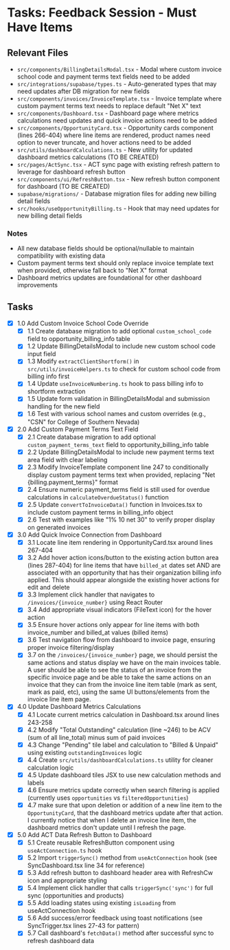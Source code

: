 # Tasks: Feedback Session - Must Have Items

## Relevant Files

- `src/components/BillingDetailsModal.tsx` - Modal where custom invoice school code and payment terms text fields need to be added
- `src/integrations/supabase/types.ts` - Auto-generated types that may need updates after DB migration for new fields
- `src/components/invoices/InvoiceTemplate.tsx` - Invoice template where custom payment terms text needs to replace default "Net X" text
- `src/components/Dashboard.tsx` - Dashboard page where metrics calculations need updates and quick invoice actions need to be added
- `src/components/OpportunityCard.tsx` - Opportunity cards component (lines 266-404) where line items are rendered, product names need option to never truncate, and hover actions need to be added
- `src/utils/dashboardCalculations.ts` - New utility for updated dashboard metrics calculations (TO BE CREATED)
- `src/pages/ActSync.tsx` - ACT sync page with existing refresh pattern to leverage for dashboard refresh button
- `src/components/ui/RefreshButton.tsx` - New refresh button component for dashboard (TO BE CREATED)
- `supabase/migrations/` - Database migration files for adding new billing detail fields
- `src/hooks/useOpportunityBilling.ts` - Hook that may need updates for new billing detail fields

### Notes

- All new database fields should be optional/nullable to maintain compatibility with existing data
- Custom payment terms text should only replace invoice template text when provided, otherwise fall back to "Net X" format
- Dashboard metrics updates are foundational for other dashboard improvements

## Tasks

- [x] 1.0 Add Custom Invoice School Code Override
  - [x] 1.1 Create database migration to add optional `custom_school_code` field to opportunity_billing_info table
  - [x] 1.2 Update BillingDetailsModal to include new custom school code input field
  - [x] 1.3 Modify `extractClientShortform()` in `src/utils/invoiceHelpers.ts` to check for custom school code from billing info first
  - [x] 1.4 Update `useInvoiceNumbering.ts` hook to pass billing info to shortform extraction
  - [x] 1.5 Update form validation in BillingDetailsModal and submission handling for the new field
  - [x] 1.6 Test with various school names and custom overrides (e.g., "CSN" for College of Southern Nevada)

- [x] 2.0 Add Custom Payment Terms Text Field
  - [x] 2.1 Create database migration to add optional `custom_payment_terms_text` field to opportunity_billing_info table
  - [x] 2.2 Update BillingDetailsModal to include new payment terms text area field with clear labeling
  - [x] 2.3 Modify InvoiceTemplate component line 247 to conditionally display custom payment terms text when provided, replacing "Net {billing.payment_terms}" format
  - [x] 2.4 Ensure numeric payment_terms field is still used for overdue calculations in `calculateOverdueStatus()` function
  - [x] 2.5 Update `convertToInvoiceData()` function in Invoices.tsx to include custom payment terms in billing_info object
  - [x] 2.6 Test with examples like "1% 10 net 30" to verify proper display on generated invoices

- [x] 3.0 Add Quick Invoice Connection from Dashboard
  - [x] 3.1 Locate line item rendering in OpportunityCard.tsx around lines 267-404
  - [x] 3.2 Add hover action icons/button to the existing action button area (lines 287-404) for line items that have `billed_at` dates set AND are associated with an opportunity that has their organization billing info applied. This should appear alongside the existing hover actions for edit and delete
  - [x] 3.3 Implement click handler that navigates to `/invoices/{invoice_number}` using React Router
  - [x] 3.4 Add appropriate visual indicators (FileText icon) for the hover action
  - [x] 3.5 Ensure hover actions only appear for line items with both invoice_number and billed_at values (billed items)
  - [x] 3.6 Test navigation flow from dashboard to invoice page, ensuring proper invoice filtering/display
  - [x] 3.7 on the `/invoices/{invoice_number}` page, we should persist the same actions and status display we have on the main invoices table. A user should be able to see the status of an invoice from the specific invoice page and be able to take the same actions on an invoice that they can from the invoice line item table (mark as sent, mark as paid, etc), using the same UI buttons/elements from the invoice line item page. 

- [x] 4.0 Update Dashboard Metrics Calculations
  - [x] 4.1 Locate current metrics calculation in Dashboard.tsx around lines 243-258
  - [x] 4.2 Modify "Total Outstanding" calculation (line ~246) to be ACV (sum of all line_total) minus sum of paid invoices
  - [x] 4.3 Change "Pending" tile label and calculation to "Billed & Unpaid" using existing `outstandingInvoices` logic
  - [x] 4.4 Create `src/utils/dashboardCalculations.ts` utility for cleaner calculation logic
  - [x] 4.5 Update dashboard tiles JSX to use new calculation methods and labels
  - [x] 4.6 Ensure metrics update correctly when search filtering is applied (currently uses `opportunities` vs `filteredOpportunities`)
  - [x] 4.7 make sure that upon deletion or addition of a new line item to the `OpportunityCard`, that the dashboard metrics update after that action. I currently notice that when I delete an invoice line item, the dashboard metrics don't update until I refresh the page.

- [x] 5.0 Add ACT Data Refresh Button to Dashboard  
  - [x] 5.1 Create reusable RefreshButton component using `useActConnection.ts` hook
  - [x] 5.2 Import `triggerSync()` method from `useActConnection` hook (see SyncDashboard.tsx line 34 for reference)
  - [x] 5.3 Add refresh button to dashboard header area with RefreshCw icon and appropriate styling
  - [x] 5.4 Implement click handler that calls `triggerSync('sync')` for full sync (opportunities and products)
  - [x] 5.5 Add loading states using existing `isLoading` from useActConnection hook
  - [x] 5.6 Add success/error feedback using toast notifications (see SyncTrigger.tsx lines 27-43 for pattern)
  - [x] 5.7 Call dashboard's `fetchData()` method after successful sync to refresh dashboard data
